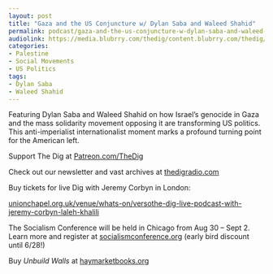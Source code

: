 ```yaml
---
layout: post
title: "Gaza and the US Conjuncture w/ Dylan Saba and Waleed Shahid"
permalink: podcast/gaza-and-the-us-conjuncture-w-dylan-saba-and-waleed-shahid/
audiolink: https://media.blubrry.com/thedig/content.blubrry.com/thedig/The_Dig-EP_447-Saba-Shahid.mp3
categories:
- Palestine
- Social Movements
- US Politics
tags:
- Dylan Saba
- Waleed Shahid
---
```


Featuring Dylan Saba and Waleed Shahid on how Israel’s genocide in Gaza and the mass solidarity movement opposing it are transforming US politics. This anti-imperialist internationalist moment marks a profound turning point for the American left.

Support The Dig at [Patreon.com/TheDig](http://Patreon.com/TheDig)

Check out our newsletter and vast archives at [thedigradio.com](http://thedigradio.com)

Buy tickets for live Dig with Jeremy Corbyn in London:  

[unionchapel.org.uk/venue/whats-on/versothe-dig-live-podcast-with-jeremy-corbyn-laleh-khalili](http://unionchapel.org.uk/venue/whats-on/versothe-dig-live-podcast-with-jeremy-corbyn-laleh-khalili)

The Socialism Conference will be held in Chicago from Aug 30 – Sept 2. Learn more and register at [socialismconference.org](http://socialismconference.org) (early bird discount until 6/28!) 

Buy *Unbuild Walls* at [haymarketbooks.org](http://haymarketbooks.org)

